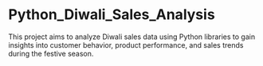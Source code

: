 # Python_Diwali_Sales_Analysis
This project aims to analyze Diwali sales data using Python libraries to gain insights into customer behavior, product performance, and sales trends during the festive season.
